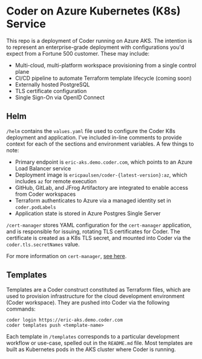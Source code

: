 # Coder on Azure Kubernetes (K8s) Service

This repo is a deployment of Coder running on Azure AKS. The intention is to represent
an enterprise-grade deployment with configurations you'd expect from a Fortune 500 customer.
These may include:

- Multi-cloud, multi-platform workspace provisioning from a single control plane
- CI/CD pipeline to automate Terraform template lifecycle (coming soon)
- Externally hosted PostgreSQL
- TLS certificate configuration
- Single Sign-On via OpenID Connect

## Helm

`/helm` contains the `values.yaml` file used to configure the Coder K8s deployment and
application. I've included in-line comments to provide context for each of the sections
and environment variables. A few things to note:

- Primary endpoint is `eric-aks.demo.coder.com`, which points to an Azure Load Balancer service
- Deployment image is `ericpaulsen/coder-{latest-version}:az`, which includes `az` for remote execution
- GitHub, GitLab, and JFrog Artifactory are integrated to enable access from Coder workspaces
- Terraform authenticates to Azure via a managed identity set in `coder.podLabels`
- Application state is stored in Azure Postgres Single Server

`/cert-manager` stores YAML configuration for the `cert-manager` application, and is
responsible for issuing, rotating TLS certificates for Coder. The certificate is
created as a K8s TLS secret, and mounted into Coder via the `coder.tls.secretNames` value.

For more information on `cert-manager`, [see here](https://cert-manager.io/).

## Templates

Templates are a Coder construct constituted as Terraform files, which are used to
provision infrastructure for the cloud development environment (Coder workspace). They
are pushed into Coder via the following commands:

```console
coder login https://eric-aks.demo.coder.com
coder templates push <template-name>
```

Each template in `/templates` corresponds to a particular development workflow or use-case, spelled
out in the `README.md` file. Most templates are built as Kubernetes pods in the
AKS cluster where Coder is running.
